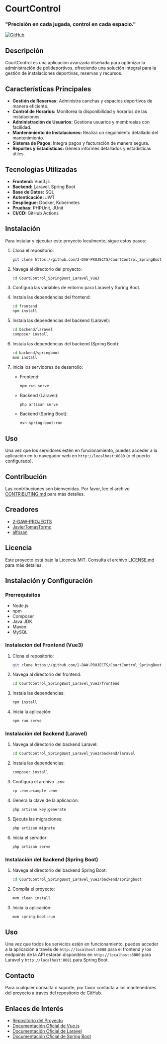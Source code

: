 

# CourtControl

### "Precisión en cada jugada, control en cada espacio."

[![GitHub](https://img.shields.io/badge/GitHub-Repository-blue)](https://github.com/2-DAW-PROJECTS/CourtControl_SpringBoot_Laravel_Vue3/)

## Descripción
CourtControl es una aplicación avanzada diseñada para optimizar la administración de polideportivos, ofreciendo una solución integral para la gestión de instalaciones deportivas, reservas y recursos.

## Características Principales
- **Gestión de Reservas:** Administra canchas y espacios deportivos de manera eficiente.
- **Control de Horarios:** Monitorea la disponibilidad y horarios de las instalaciones.
- **Administración de Usuarios:** Gestiona usuarios y membresías con facilidad.
- **Mantenimiento de Instalaciones:** Realiza un seguimiento detallado del mantenimiento.
- **Sistema de Pagos:** Integra pagos y facturación de manera segura.
- **Reportes y Estadísticas:** Genera informes detallados y estadísticas útiles.

## Tecnologías Utilizadas
- **Frontend:** Vue3.js
- **Backend:** Laravel, Spring Boot
- **Base de Datos:** SQL
- **Autenticación:** JWT
- **Despliegue:** Docker, Kubernetes
- **Pruebas:** PHPUnit, JUnit
- **CI/CD:** GitHub Actions

## Instalación
Para instalar y ejecutar este proyecto localmente, sigue estos pasos:

1. Clona el repositorio:
    ```bash
    git clone https://github.com/2-DAW-PROJECTS/CourtControl_SpringBoot_Laravel_Vue3.git
    ```

2. Navega al directorio del proyecto:
    ```bash
    cd CourtControl_SpringBoot_Laravel_Vue3
    ```

3. Configura las variables de entorno para Laravel y Spring Boot.

4. Instala las dependencias del frontend:
    ```bash
    cd frontend
    npm install
    ```

5. Instala las dependencias del backend (Laravel):
    ```bash
    cd backend/laravel
    composer install
    ```

6. Instala las dependencias del backend (Spring Boot):
    ```bash
    cd backend/springboot
    mvn install
    ```

7. Inicia los servidores de desarrollo:
    - Frontend:
      ```bash
      npm run serve
      ```
    - Backend (Laravel):
      ```bash
      php artisan serve
      ```
    - Backend (Spring Boot):
      ```bash
      mvn spring-boot:run
      ```

## Uso
Una vez que los servidores estén en funcionamiento, puedes acceder a la aplicación en tu navegador web en `http://localhost:8080` (o el puerto configurado).


## Contribución
Las contribuciones son bienvenidas. Por favor, lee el archivo [CONTRIBUTING.md](CONTRIBUTING.md) para más detalles.

## Creadores
- [2-DAW-PROJECTS](https://github.com/2-DAW-PROJECTS/CourtControl_SpringBoot_Laravel_Vue3)
- [JavierTomasTormo](https://github.com/JavierTomasTormo)
- [alfosan](https://github.com/alfosan)

## Licencia
Este proyecto está bajo la Licencia MIT. Consulta el archivo [LICENSE.md](LICENSE.md) para más detalles.

## Instalación y Configuración

### Prerrequisitos
- Node.js
- npm
- Composer
- Java JDK
- Maven
- MySQL

### Instalación del Frontend (Vue3)
1. Clona el repositorio:
    ```bash
    git clone https://github.com/2-DAW-PROJECTS/CourtControl_SpringBoot_Laravel_Vue3.git
    ```
2. Navega al directorio del frontend:
    ```bash
    cd CourtControl_SpringBoot_Laravel_Vue3/frontend
    ```
3. Instala las dependencias:
    ```bash
    npm install
    ```
4. Inicia la aplicación:
    ```bash
    npm run serve
    ```

### Instalación del Backend (Laravel)
1. Navega al directorio del backend Laravel:
    ```bash
    cd CourtControl_SpringBoot_Laravel_Vue3/backend/laravel
    ```
2. Instala las dependencias:
    ```bash
    composer install
    ```
3. Configura el archivo `.env`:
    ```bash
    cp .env.example .env
    ```
4. Genera la clave de la aplicación:
    ```bash
    php artisan key:generate
    ```
5. Ejecuta las migraciones:
    ```bash
    php artisan migrate
    ```
6. Inicia el servidor:
    ```bash
    php artisan serve
    ```

### Instalación del Backend (Spring Boot)
1. Navega al directorio del backend Spring Boot:
    ```bash
    cd CourtControl_SpringBoot_Laravel_Vue3/backend/springboot
    ```
2. Compila el proyecto:
    ```bash
    mvn clean install
    ```
3. Inicia la aplicación:
    ```bash
    mvn spring-boot:run
    ```

## Uso
Una vez que todos los servicios estén en funcionamiento, puedes acceder a la aplicación a través de `http://localhost:8080` para el frontend y los endpoints de la API estarán disponibles en `http://localhost:8000` para Laravel y `http://localhost:8081` para Spring Boot.

## Contacto
Para cualquier consulta o soporte, por favor contacta a los mantenedores del proyecto a través del repositorio de GitHub.




## Enlaces de Interés
- [Repositorio del Proyecto](https://github.com/2-DAW-PROJECTS/CourtControl_SpringBoot_Laravel_Vue3)
- [Documentación Oficial de Vue.js](https://vuejs.org/)
- [Documentación Oficial de Laravel](https://laravel.com/docs)
- [Documentación Oficial de Spring Boot](https://spring.io/projects/spring-boot)

